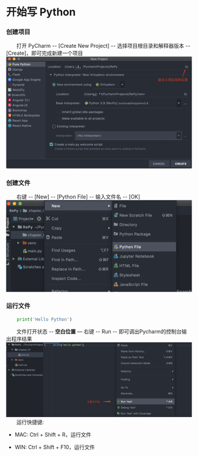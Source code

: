 # 开始写 Python
### 创建项目
&emsp;&emsp;打开 PyCharm -- [Create New Project] -- 选择项目根目录和解释器版本 -- [Create]，即可完成新建一个项目
![](/assets/QQ20200722-164126@2x.png)

### 创建文件
&emsp;&emsp;右键 -- [New] -- [Python File] -- 输入文件名 -- [OK]
![](/assets/QQ20200722-170505@2x.png)

### 运行文件

```python
    print('Hello Python')

```
&emsp;&emsp;文件打开状态 -- **空白位置** — 右键 -- Run -- 即可调出Pycharm的控制台输出程序结果
![](/assets/QQ20200722-172411@2x.png)
&emsp;&emsp;运行快捷键:
*  MAC: Ctrl + Shift + R，运行文件

*  WIN: Ctrl + Shift + F10，运行文件



